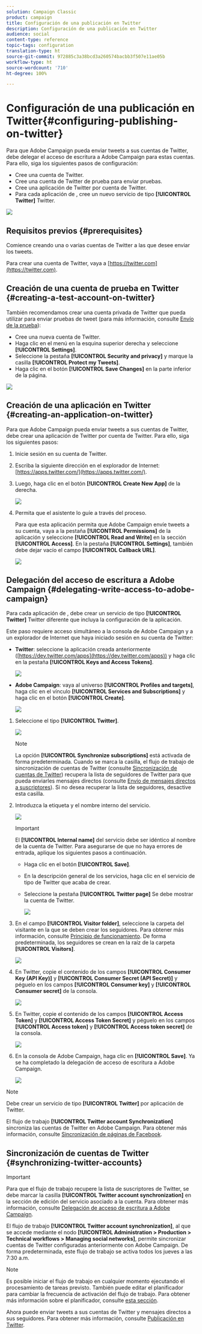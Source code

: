 ```yaml
---
solution: Campaign Classic
product: campaign
title: Configuración de una publicación en Twitter
description: Configuración de una publicación en Twitter
audience: social
content-type: reference
topic-tags: configuration
translation-type: ht
source-git-commit: 972885c3a38bcd3a260574bacbb3f507e11ae05b
workflow-type: ht
source-wordcount: '710'
ht-degree: 100%

---
```



# Configuración de una publicación en Twitter{#configuring-publishing-on-twitter}

Para que Adobe Campaign pueda enviar tweets a sus cuentas de Twitter, debe delegar el acceso de escritura a Adobe Campaign para estas cuentas. Para ello, siga los siguientes pasos de configuración:

* Cree una cuenta de Twitter.
* Cree una cuenta de Twitter de prueba para enviar pruebas.
* Cree una aplicación de Twitter por cuenta de Twitter.
* Para cada aplicación de , cree un nuevo servicio de tipo **[!UICONTROL Twitter]** Twitter.

![](assets/social_diagram_twitter_service.png)

## Requisitos previos {#prerequisites}

Comience creando una o varias cuentas de Twitter a las que desee enviar los tweets.

Para crear una cuenta de Twitter, vaya a [https://twitter.com](https://twitter.com).

## Creación de una cuenta de prueba en Twitter {#creating-a-test-account-on-twitter}

También recomendamos crear una cuenta privada de Twitter que pueda utilizar para enviar pruebas de tweet (para más información, consulte [Envío de la prueba](../../social/using/publishing-on-twitter.md#sending-the-proof)):

* Cree una nueva cuenta de Twitter.
* Haga clic en el menú en la esquina superior derecha y seleccione **[!UICONTROL Settings]**.
* Seleccione la pestaña **[!UICONTROL Security and privacy]** y marque la casilla **[!UICONTROL Protect my Tweets]**.
* Haga clic en el botón **[!UICONTROL Save Changes]** en la parte inferior de la página.

![](assets/social_twitter_test_page.png)

## Creación de una aplicación en Twitter {#creating-an-application-on-twitter}

Para que Adobe Campaign pueda enviar tweets a sus cuentas de Twitter, debe crear una aplicación de Twitter por cuenta de Twitter. Para ello, siga los siguientes pasos:

1. Inicie sesión en su cuenta de Twitter.
1. Escriba la siguiente dirección en el explorador de Internet: [https://apps.twitter.com/](https://apps.twitter.com/).
1. Luego, haga clic en el botón **[!UICONTROL Create New App]** de la derecha.

   ![](assets/social_create_twitter_app_001.png)

1. Permita que el asistente lo guíe a través del proceso.

   Para que esta aplicación permita que Adobe Campaign envíe tweets a su cuenta, vaya a la pestaña **[!UICONTROL Permissions]** de la aplicación y seleccione **[!UICONTROL Read and Write]** en la sección **[!UICONTROL Access]**. En la pestaña **[!UICONTROL Settings]**, también debe dejar vacío el campo **[!UICONTROL Callback URL]**.

   ![](assets/social_create_twitter_app_002.png)

## Delegación del acceso de escritura a Adobe Campaign {#delegating-write-access-to-adobe-campaign}

Para cada aplicación de , debe crear un servicio de tipo **[!UICONTROL Twitter]** Twitter diferente que incluya la configuración de la aplicación.

Este paso requiere acceso simultáneo a la consola de Adobe Campaign y a un explorador de Internet que haya iniciado sesión en su cuenta de Twitter:

* **Twitter**: seleccione la aplicación creada anteriormente ([https://dev.twitter.com/apps](https://dev.twitter.com/apps)) y haga clic en la pestaña **[!UICONTROL Keys and Access Tokens]**.

   ![](assets/social_twitter_service_002.png)

* **Adobe Campaign**: vaya al universo **[!UICONTROL Profiles and targets]**, haga clic en el vínculo **[!UICONTROL Services and Subscriptions]** y haga clic en el botón **[!UICONTROL Create]**.

   ![](assets/social_twitter_service_007.png)

1. Seleccione el tipo **[!UICONTROL Twitter]**.

   ![](assets/social_twitter_service_008.png)

   >[!NOTE]
   >
   >La opción **[!UICONTROL Synchronize subscriptions]** está activada de forma predeterminada. Cuando se marca la casilla, el flujo de trabajo de sincronización de cuentas de Twitter (consulte [Sincronización de cuentas de Twitter](#synchronizing-twitter-accounts)) recupera la lista de seguidores de Twitter para que pueda enviarles mensajes directos (consulte [Envío de mensajes directos a suscriptores](../../social/using/publishing-on-twitter.md#sending-direct-messages-to-subscribers)). Si no desea recuperar la lista de seguidores, desactive esta casilla.

1. Introduzca la etiqueta y el nombre interno del servicio.

   ![](assets/social_twitter_service_009.png)

   >[!IMPORTANT]
   >
   >El **[!UICONTROL Internal name]** del servicio debe ser idéntico al nombre de la cuenta de Twitter. Para asegurarse de que no haya errores de entrada, aplique los siguientes pasos a continuación.

   * Haga clic en el botón **[!UICONTROL Save]**.
   * En la descripción general de los servicios, haga clic en el servicio de tipo de Twitter que acaba de crear.
   * Seleccione la pestaña **[!UICONTROL Twitter page]** Se debe mostrar la cuenta de Twitter.

      ![](assets/social_twitter_service_010.png)

1. En el campo **[!UICONTROL Visitor folder]**, seleccione la carpeta del visitante en la que se deben crear los seguidores. Para obtener más información, consulte [Principio de funcionamiento](../../social/using/publishing-on-twitter.md#operating-principle). De forma predeterminada, los seguidores se crean en la raíz de la carpeta **[!UICONTROL Visitors]**.

   ![](assets/social_twitter_service_010_b.png)

1. En Twitter, copie el contenido de los campos **[!UICONTROL Consumer Key (API Key)]** y **[!UICONTROL Consumer Secret (API Secret)]** y péguelo en los campos **[!UICONTROL Consumer key]** y **[!UICONTROL Consumer secret]** de la consola.

   ![](assets/social_twitter_service_012.png)

1. En Twitter, copie el contenido de los campos **[!UICONTROL Access Token]** y **[!UICONTROL Access Token Secret]** y péguelo en los campos **[!UICONTROL Access token]** y **[!UICONTROL Access token secret]** de la consola.

   ![](assets/social_twitter_service_013.png)

1. En la consola de Adobe Campaign, haga clic en **[!UICONTROL Save]**. Ya se ha completado la delegación de acceso de escritura a Adobe Campaign.

   ![](assets/social_twitter_service_014.png)

>[!NOTE]
>
>Debe crear un servicio de tipo **[!UICONTROL Twitter]** por aplicación de Twitter.

El flujo de trabajo **[!UICONTROL Twitter account Synchronization]** sincroniza las cuentas de Twitter en Adobe Campaign. Para obtener más información, consulte [Sincronización de páginas de Facebook](../../social/using/publishing-on-facebook-walls.md#synchronizing-facebook-pages).

## Sincronización de cuentas de Twitter {#synchronizing-twitter-accounts}

>[!IMPORTANT]
>
>Para que el flujo de trabajo recupere la lista de suscriptores de Twitter, se debe marcar la casilla **[!UICONTROL Twitter account synchronization]** en la sección de edición del servicio asociado a la cuenta. Para obtener más información, consulte [Delegación de acceso de escritura a Adobe Campaign](#delegating-write-access-to-adobe-campaign).

El flujo de trabajo **[!UICONTROL Twitter account synchronization]**, al que se accede mediante el nodo **[!UICONTROL Administration > Production > Technical workflows > Managing social networks]**, permite sincronizar cuentas de Twitter configuradas anteriormente con Adobe Campaign. De forma predeterminada, este flujo de trabajo se activa todos los jueves a las 7:30 a.m.

>[!NOTE]
>
>Es posible iniciar el flujo de trabajo en cualquier momento ejecutando el procesamiento de tareas previsto. También puede editar el planificador para cambiar la frecuencia de activación del flujo de trabajo. Para obtener más información sobre el planificador, consulte [esta sección](../../workflow/using/scheduler.md).

Ahora puede enviar tweets a sus cuentas de Twitter y mensajes directos a sus seguidores. Para obtener más información, consulte [Publicación en Twitter](../../social/using/publishing-on-twitter.md).
